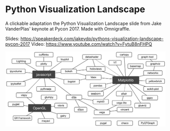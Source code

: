 # Python Visualization Landscape

A clickable adaptation the Python Visualization Landscape slide from Jake
VanderPlas' keynote at Pycon 2017. Made with Omnigraffle.

Slides: https://speakerdeck.com/jakevdp/pythons-visualization-landscape-pycon-2017
Video: https://www.youtube.com/watch?v=FytuB8nFHPQ

![](./landscape.png)
